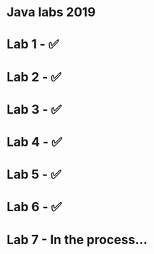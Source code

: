 # Java labs 2019
# Lab 1 - ✅ 
# Lab 2 - ✅ 
# Lab 3 - ✅ 
# Lab 4 - ✅ 
# Lab 5 - ✅ 
# Lab 6 - ✅ 
# Lab 7 - In the process... 
